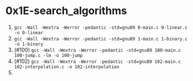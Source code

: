 # 0x1E-search_algorithms

1. `gcc -Wall -Wextra -Werror -pedantic -std=gnu89 0-main.c 0-linear.c -o 0-linear`
2. `gcc -Wall -Wextra -Werror -pedantic -std=gnu89 1-main.c 1-binary.c -o 1-binary`
3. (#100) `gcc -Wall -Wextra -Werror -pedantic -std=gnu89 100-main.c 100-jump.c -lm -o 100-jump`
4. (#102) `gcc -Wall -Wextra -Werror -pedantic -std=gnu89 102-main.c 102-interpolation.c -o 102-interpolation`
5. 
